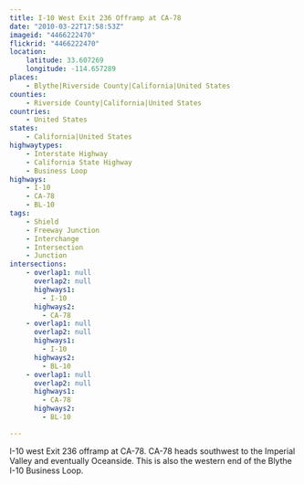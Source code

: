 ```yaml
---
title: I-10 West Exit 236 Offramp at CA-78
date: "2010-03-22T17:58:53Z"
imageid: "4466222470"
flickrid: "4466222470"
location:
    latitude: 33.607269
    longitude: -114.657289
places:
    - Blythe|Riverside County|California|United States
counties:
    - Riverside County|California|United States
countries:
    - United States
states:
    - California|United States
highwaytypes:
    - Interstate Highway
    - California State Highway
    - Business Loop
highways:
    - I-10
    - CA-78
    - BL-10
tags:
    - Shield
    - Freeway Junction
    - Interchange
    - Intersection
    - Junction
intersections:
    - overlap1: null
      overlap2: null
      highways1:
        - I-10
      highways2:
        - CA-78
    - overlap1: null
      overlap2: null
      highways1:
        - I-10
      highways2:
        - BL-10
    - overlap1: null
      overlap2: null
      highways1:
        - CA-78
      highways2:
        - BL-10

---
```

I-10 west Exit 236 offramp at CA-78.  CA-78 heads southwest to the Imperial Valley and eventually Oceanside.  This is also the western end of the Blythe I-10 Business Loop.